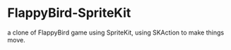 FlappyBird-SpriteKit
====================

a clone of FlappyBird game using SpriteKit, using SKAction to make things move.

